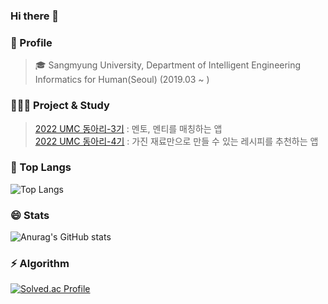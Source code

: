 ### Hi there 👋

<!--
**entere77/entere77** is a ✨ _special_ ✨ repository because its `README.md` (this file) appears on your GitHub profile.

Here are some ideas to get you started:

- 🔭 I’m currently working on ...
- 🌱 I’m currently learning ...
- 👯 I’m looking to collaborate on ...
- 🤔 I’m looking for help with ...
- 💬 Ask me about ...
- 📫 How to reach me: ...
- 😄 Pronouns: ...
- ⚡ Fun fact: ...
-->

### 🌱 Profile
> 🎓 Sangmyung University, Department of Intelligent Engineering Informatics for Human(Seoul) (2019.03 ~ )


### 👩🏻‍💻 Project & Study
> [2022 UMC 동아리-3기](https://github.com/entere77/Blu-e-backend) : 멘토, 멘티를 매칭하는 앱 <br/>
  [2022 UMC 동아리-4기](https://github.com/entere77/HomeFoodFighter_Server) : 가진 재료만으로 만들 수 있는 레시피를 추천하는 앱

### 👑 Top Langs
![Top Langs](https://github-readme-stats.vercel.app/api/top-langs/?username=entere77&layout=compact&theme=radical)

### 😄 Stats
![Anurag's GitHub stats](https://github-readme-stats.vercel.app/api?username=entere77&show_icons=true&theme=radical)

### ⚡ Algorithm
[![Solved.ac Profile](http://mazassumnida.wtf/api/v2/generate_badge?boj=entere77)](https://solved.ac/entere77/)
